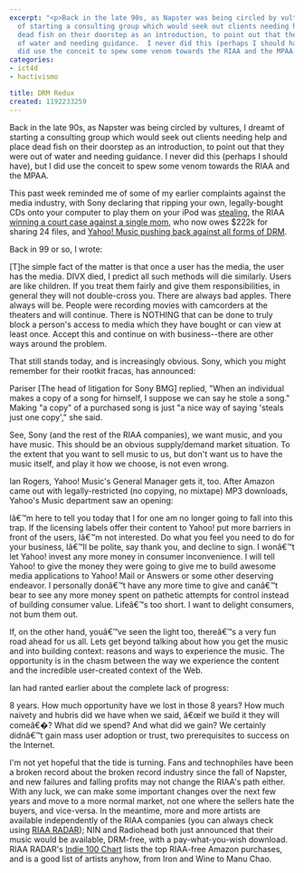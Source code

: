 ```yaml
---
excerpt: "<p>Back in the late 90s, as Napster was being circled by vultures, I dreamt
  of starting a consulting group which would seek out clients needing help and place
  dead fish on their doorstep as an introduction, to point out that they were out
  of water and needing guidance.  I never did this (perhaps I should have), but I
  did use the conceit to spew some venom towards the RIAA and the MPAA.</p>"
categories:
- ict4d
- hactivismo

title: DRM Redux
created: 1192233259
---
```

<p>Back in the late 90s, as Napster was being circled by vultures, I dreamt of starting a consulting group which would seek out clients needing help and place dead fish on their doorstep as an introduction, to point out that they were out of water and needing guidance.  I never did this (perhaps I should have), but I did use the conceit to spew some venom towards the RIAA and the MPAA.</p>

<p>This past week reminded me of some of my earlier complaints against the media industry, with Sony declaring that ripping your own, legally-bought CDs onto your computer to play them on your iPod was <a href="https://arstechnica.com/news.ars/post/20071002-sony-bmgs-chief-anti-piracy-lawyer-copying-music-you-own-is-stealing.html">stealing</a>, the RIAA <a href="https://yro.slashdot.org/article.pl?sid=07/10/04/2232211">winning a court case against a single mom</a>, who now owes $222k for sharing 24 files, and <a href="https://www.fistfulayen.com/blog/?p=127">Yahoo! Music pushing back against all forms of DRM</a>.</p>

<p>Back in 99 or so, I wrote:</p>

[T]he simple fact of the matter is that once a user has the media, the user has the media. DIVX died, I predict all such methods will die similarly. Users are like children. If you treat them fairly and give them responsibilities, in general they will not double-cross you. There are always bad apples. There always will be. People were recording movies with camcorders at the theaters and will continue. There is NOTHING that can be done to truly block a person's access to media which they have bought or can view at least once. Accept this and continue on with business--there are other ways around the problem.

<p>That still stands today, and is increasingly obvious.  Sony, which you might remember for their rootkit fracas, has announced:</p>

Pariser [The head of litigation for Sony BMG] replied, "When an individual makes a copy of a song for himself, I suppose we can say he stole a song." Making "a copy" of a purchased song is just "a nice way of saying 'steals just one copy'," she said.

<p>See, Sony (and the rest of the RIAA companies), we want music, and you have music.  This should be an obvious supply/demand market situation.  To the extent that you want to sell music to us, but don't want us to have the music itself, and play it how we choose, is not even wrong.</p>

<p>Ian Rogers, Yahoo! Music's General Manager gets it, too.  After Amazon came out with legally-restricted (no copying, no mixtape) MP3 downloads, Yahoo's Music department saw an opening:</p>

Iâ€™m here to tell you today that I for one am no longer going to fall into this trap. If the licensing labels offer their content to Yahoo! put more barriers in front of the users, Iâ€™m not interested. Do what you feel you need to do for your business, Iâ€™ll be polite, say thank you, and decline to sign. I wonâ€™t let Yahoo! invest any more money in consumer inconvenience. I will tell Yahoo! to give the money they were going to give me to build awesome media applications to Yahoo! Mail or Answers or some other deserving endeavor. I personally donâ€™t have any more time to give and canâ€™t bear to see any more money spent on pathetic attempts for control instead of building consumer value. Lifeâ€™s too short. I want to delight consumers, not bum them out.

<p>If, on the other hand, youâ€™ve seen the light too, thereâ€™s a very fun road ahead for us all. Lets get beyond talking about how you get the music and into building context: reasons and ways to experience the music. The opportunity is in the chasm between the way we experience the content and the incredible user-created context of the Web.</p>

<p>Ian had ranted earlier about the complete lack of progress:</p>

8 years. How much opportunity have we lost in those 8 years? How much naivety and hubris did we have when we said, â€œif we build it they will comeâ€�? What did we spend? And what did we gain? We certainly didnâ€™t gain mass user adoption or trust, two prerequisites to success on the Internet.

<p>I'm not yet hopeful that the tide is turning.  Fans and technophiles have been a broken record about the broken record industry since the fall of Napster, and new failures and falling profits may not change the RIAA's path either.  With any luck, we can make some important changes over the next few years and move to a more normal market, not one where the sellers hate the buyers, and vice-versa.  In the meantime, more and more artists are available independently of the RIAA companies (you can always check using <a href="https://www.riaaradar.com">RIAA RADAR</a>); NIN and Radiohead both just announced that their music would be available, DRM-free, with a pay-what-you-wish download.  RIAA RADAR's <a href="https://www.riaaradar.com/zeitgeist.asp">Indie 100 Chart</a> lists the top RIAA-free Amazon purchases, and is a good list of artists anyhow, from Iron and Wine to Manu Chao.<br />
</p>
